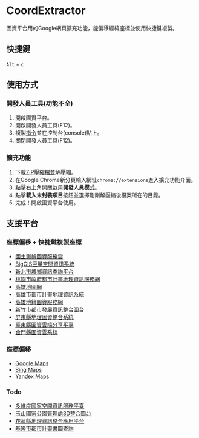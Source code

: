 # CoordExtractor
圖資平台用的Google網頁擴充功能，能偏移經緯座標並使用快捷鍵複製。
## 快捷鍵
`Alt` + `c`
## 使用方式
### 開發人員工具(功能不全)
1. 開啟圖資平台。
2. 開啟開發人員工具(F12)。
3. 複製[指令](https://github.com/LonghiTW/CoordExtractor/blob/main/commands.js)並在控制台(console)貼上。
4. 關閉開發人員工具(F12)。
### 擴充功能
1. 下載[ZIP壓縮檔](https://github.com/LonghiTW/CoordExtractor/releases)並解壓縮。
2. 在Google Chrome新分頁輸入網址`chrome://extensions`進入擴充功能介面。
3. 點擊右上角開關啟用**開發人員模式**。
4. 點擊**載入未封裝項目**按鈕並選擇剛剛解壓縮後檔案所在的目錄。
5. 完成！開啟圖資平台使用。
## 支援平台
### 座標偏移 + 快捷鍵複製座標
* [國土測繪圖資服務雲](https://maps.nlsc.gov.tw/T09/mapshow.action)
* [BigGIS巨量空間資訊系統](https://gis.ardswc.gov.tw/)
* [新北市城鄉資訊查詢平台](https://urban.planning.ntpc.gov.tw/)
* [桃園市政府都市計畫地理資訊服務網](https://urplanning.tycg.gov.tw/gisMap/Map.aspx)
* [高雄地圖網](https://gisdawh.kcg.gov.tw/)
* [高雄市都市計畫地理資訊系統](https://urbangis.kcg.gov.tw/UBA/web_page/UBA010100.jsp)
* [高雄地籍圖資服務網](https://gisdawh.kcg.gov.tw/landeasy/)
* [新竹市都市發展資訊整合圖台](https://urbangis.hccg.gov.tw/HcUrbanMap/)
* [屏東縣地理圖資整合系統](https://nsp.tcd.gov.tw/tcd_pingtung/)
* [臺東縣圖資雲端分享平臺](https://map.taitung.gov.tw/)
* [金門縣圖資雲系統](https://urban.kinmen.gov.tw/kmgisweb/)
### 座標偏移
* [Google Maps](https://www.google.com/maps)
* [Bing Maps](https://www.bing.com/maps)
* [Yandex Maps](https://yandex.com/maps/)
### Todo
* [多維度國家空間資訊服務平臺](https://3dmaps.nlsc.gov.tw/)
* [玉山國家公園管理處3D整合圖台](https://ysnp.3dgis.tw/)
* [花蓮縣地理資訊整合應用平台](https://map.hl.gov.tw/HLGIS)
* [基隆市都市計畫書圖查詢](https://upgis.klcg.gov.tw/kl_land/MapQuery/index.asp)
